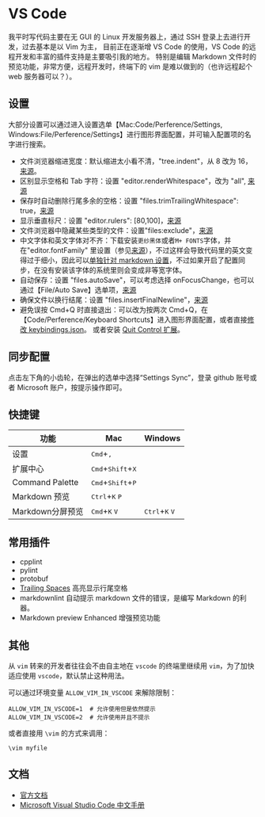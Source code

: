 # VS Code

我平时写代码主要在无 GUI 的 Linux 开发服务器上，通过 SSH 登录上去进行开发，过去基本是以 Vim 为主，
目前正在逐渐增 VS Code 的使用，VS Code 的远程开发和丰富的插件支持是主要吸引我的地方。
特别是编辑 Markdown 文件时的预览功能，非常方便，远程开发时，终端下的 vim 是难以做到的（也许远程起个 web 服务器可以？）。

## 设置

大部分设置可以通过进入设置选单【Mac:Code/Perference/Settings, Windows:File/Perference/Settings】进行图形界面配置，并可输入配置项的名字进行搜索。

- 文件浏览器缩进宽度：默认缩进太小看不清，"tree.indent"，从 8 改为 16，[来源](https://github.com/microsoft/vscode/issues/35447#issuecomment-455461013)。
- 区别显示空格和 Tab 字符：设置 "editor.renderWhitespace"，改为 "all", [来源](https://stackoverflow.com/a/30140625/364334)
- 保存时自动删除行尾多余的空格：设置 "files.trimTrailingWhitespace": true，[来源](https://stackoverflow.com/questions/30884131/remove-trailing-spaces-automatically-or-with-a-shortcut)
- 显示垂直标尺：设置 "editor.rulers": [80,100]，[来源](https://stackoverflow.com/a/29972073/364334)
- 文件浏览器中隐藏某些类型的文件：设置"files:exclude"，[来源](https://stackoverflow.com/a/30142299/364334)
- 中文字体和英文字体对不齐：下载安装`更纱黑体`或者`M+ FONTS`字体，并在"editor.fontFamily" 里设置（参见[来源](https://zhuanlan.zhihu.com/p/110945562)），不过这样会导致代码里的英文变得过于细小，因此可以[单独针对 markdown 设置](https://moe.best/gotagota/vscode-monospaced.html)，不过如果开启了配置同步，在没有安装该字体的系统里则会变成非等宽字体。
- 自动保存：设置 "files.autoSave"，可以考虑选择 onFocusChange，也可以通过【File/Auto Save】选单项，[来源](https://juejin.im/post/5cb87c6e6fb9a068a03af93a)
- 确保文件以换行结尾：设置 "files.insertFinalNewline"，[来源](https://stackoverflow.com/questions/44704968/visual-studio-code-insert-new-line-at-the-end-of-files)
- 避免误按 Cmd+Q 时直接退出：可以改为按两次 Cmd+Q，在【Code/Perference/Keyboard Shortcuts】进入图形界面配置，或者直接[修改 keybindings.json](https://github.com/microsoft/vscode/issues/14710#issuecomment-488114446)。
  或者安装 [Quit Control 扩展](https://marketplace.visualstudio.com/items?itemName=artdiniz.quitcontrol-vscode)。

## 同步配置

点击左下角的小齿轮，在弹出的选单中选择“Settings Sync”，登录 github 账号或者 Microsoft 账户，按提示操作即可。

## 快捷键

|功能             |Mac    |Windows|
|----------------|-------|-------|
|设置            |<kbd>Cmd</kbd>+<kbd>,</kbd>
|扩展中心         |<kbd>Cmd</kbd>+<kbd>Shift</kbd>+<kbd>X</kbd>
|Command Palette|<kbd>Cmd</kbd>+<kbd>Shift</kbd>+<kbd>P</kbd>
|Markdown 预览   |<kbd>Ctrl</kbd>+<kbd>K</kbd> <kbd>P</kbd>
|Markdown分屏预览 |<kbd>Cmd</kbd>+<kbd>K</kbd> <kbd>V</kbd> | <kbd>Ctrl</kbd>+<kbd>K</kbd> <kbd>V</kbd>

## 常用插件

- cpplint
- pylint
- protobuf
- [Trailing Spaces](https://marketplace.visualstudio.com/items?itemName=shardulm94.trailing-spaces) 高亮显示行尾空格
- markdownlint 自动提示 markdown 文件的错误，是编写 Markdown 的利器。
- Markdown preview Enhanced 增强预览功能

## 其他

从 `vim` 转来的开发者往往会不由自主地在 `vscode` 的终端里继续用 `vim`，为了加快适应使用 `vscode`，默认禁止这种用法。

可以通过环境变量 `ALLOW_VIM_IN_VSCODE` 来解除限制：

```shell
ALLOW_VIM_IN_VSCODE=1  # 允许使用但是依然提示
ALLOW_VIM_IN_VSCODE=2  # 允许使用并且不提示
```

或者直接用 `\vim` 的方式来调用：
```console
\vim myfile
```

## 文档

- [官方文档](https://code.visualstudio.com/docs)
- [Microsoft Visual Studio Code 中文手册](https://jeasonstudio.gitbooks.io/vscode-cn-doc/content/)

